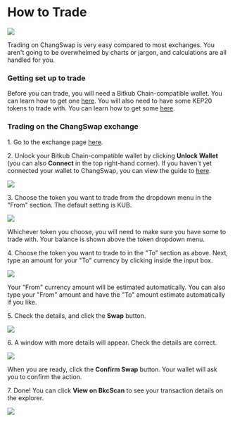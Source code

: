 # How to Trade

![](<../../.gitbook/assets/docs masthead (5).png>)

Trading on ChangSwap is very easy compared to most exchanges. You aren't going to be overwhelmed by charts or jargon, and calculations are all handled for you.

### Getting set up to trade

Before you can trade, you will need a Bitkub Chain-compatible wallet. You can learn how to get one [here](https://docs.changswap.com/get-started/wallet-guide). You will also need to have some KEP20 tokens to trade with. You can learn how to get some [here](https://docs.changswap.com/get-started/kep20-guide).

### Trading on the ChangSwap exchange

1\. Go to the exchange page [here](https://exchange.changswap.com/#/swap).

2\. Unlock your Bitkub Chain-compatible wallet by clicking **Unlock Wallet** (you can also **Connect** in the top right-hand corner). If you haven't yet connected your wallet to ChangSwap, you can view the guide to [here](https://docs.changswap.com/get-started/connection-guide).

![](<../../.gitbook/assets/image (12).png>)

3\. Choose the token you want to trade from the dropdown menu in the "From" section. The default setting is KUB.

![](<../../.gitbook/assets/image (13).png>)

Whichever token you choose, you will need to make sure you have some to trade with. Your balance is shown above the token dropdown menu.

4\. Choose the token you want to trade to in the "To" section as above. Next, type an amount for your "To" currency by clicking inside the input box.

![](<../../.gitbook/assets/image (14).png>)

Your "From" currency amount will be estimated automatically. You can also type your "From" amount and have the "To" amount estimate automatically if you like.

5\. Check the details, and click the **Swap** button.

![](<../../.gitbook/assets/image (15).png>)

6\. A window with more details will appear. Check the details are correct.

![](<../../.gitbook/assets/image (16).png>)

When you are ready, click the **Confirm Swap** button. Your wallet will ask you to confirm the action.

7\. Done! You can click **View on BkcScan** to see your transaction details on the explorer.

![](<../../.gitbook/assets/image (17).png>)
